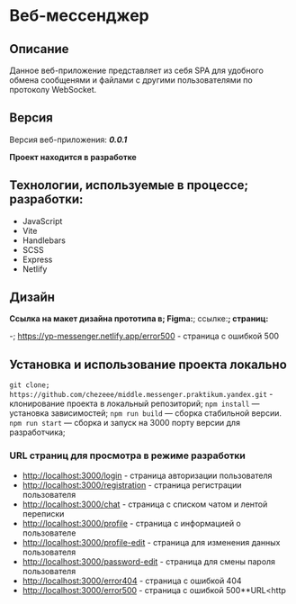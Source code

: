 # Веб-мессенджер

## Описание

Данное веб-приложение представляет из себя SPA для удобного обмена сообщенями и файлами с другими пользователями по протоколу WebSocket.

## Версия

Версия веб-приложения: **_0.0.1_**

**Проект находится в разработке**

## Технологии, используемые в процессе; разработки:

- JavaScript
- Vite
- Handlebars
- SCSS
- Express
- Netlify

## Дизайн

**Ссылка на макет дизайна прототипа в; Figma:**; ссылке:**; страниц:**

-; <https://yp-messenger.netlify.app/error500> - страница с ошибкой 500

## **Установка и использование проекта локально**

```git clone; https://github.com/chezeee/middle.messenger.praktikum.yandex.git``` - клонирование проекта в локальный репозиторий;
```npm install``` — установка зависимостей;
```npm run build``` — сборка стабильной версии.
```npm run start``` — сборка и запуск на 3000 порту версии для разработчика;
### **URL страниц для просмотра в режиме разработки**

- <http://localhost:3000/login> - страница авторизации пользователя
- <http://localhost:3000/registration> - страница регистрации пользователя
- <http://localhost:3000/chat> - страница c списком чатом и лентой переписки
- <http://localhost:3000/profile> - страница c информацией о пользователе
- <http://localhost:3000/profile-edit> - страница для изменения данных пользователя
- <http://localhost:3000/password-edit> - страница для смены пароля пользователя
- <http://localhost:3000/error404> - страница с ошибкой 404
- <http://localhost:3000/error500> - страница с ошибкой 500**URL<http
